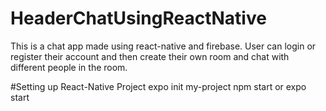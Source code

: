 # HeaderChatUsingReactNative
This is a chat app made using react-native and firebase. User can login or register their account and then create their own room and chat with different people in the room.

#Setting up React-Native Project
expo init my-project
npm start or expo start
